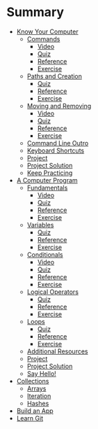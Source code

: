 # Summary

* [Know Your Computer](02_know_your_computer/01_text_intro.md)  
  * [Commands](02_know_your_computer/02_text_commands.md)
    * [Video](02_know_your_computer/02b_video1.md)
    * [Quiz](02_know_your_computer/03_typeform_commands.md)
    * [Reference](02_know_your_computer/04_reference_commands.md)
    * [Exercise](02_know_your_computer/05_exercise_commands.md)
  * [Paths and Creation](02_know_your_computer/06_text_paths_and_creation.md)
    * [Quiz](02_know_your_computer/07_typeform_paths_and_creation.md)
    * [Reference](02_know_your_computer/04_reference_commands.md)
    * [Exercise](02_know_your_computer/05_exercise_commands.md)
  * [Moving and Removing](02_know_your_computer/10_text_moving_and_removing.md)
    * [Video](02_know_your_computer/10b_video2.md)
    * [Quiz](02_know_your_computer/11_typeform_moving_and_removing.md)
    * [Reference](02_know_your_computer/12_reference_moving_and_removing.md)
    * [Exercise](02_know_your_computer/13_exercise_moving_and_removing.md)
  * [Command Line Outro](02_know_your_computer/14_text_command_line_outro.md)
  * [Keyboard Shortcuts](02_know_your_computer/15_text_shortcuts.md)
  * [Project](02_know_your_computer/17_project.md)
  * [Project Solution](02_know_your_computer/18_project_solution.md)
  * [Keep Practicing](02_know_your_computer/19_keep_practicing.md)
* [A Computer Program](03_a_computer_program/01_text_intro.md)
  * [Fundamentals](03_a_computer_program/02_text_fundamentals.md)
    * [Video](03_a_computer_program/02b_video3.md)
    * [Quiz](03_a_computer_program/03_typeform_fundamentals.md)
    * [Reference](03_a_computer_program/04_reference_fundamentals.md)
    * [Exercise](03_a_computer_program/05_exercise_fundamentals.md)
  * [Variables](03_a_computer_program/06_text_variables.md)
    * [Quiz](03_a_computer_program/07_typeform_variables.md)
    * [Reference](03_a_computer_program/08_reference_variables.md)
    * [Exercise](03_a_computer_program/09_exercise_variables.md)
  * [Conditionals](03_a_computer_program/10_text_conditionals.md)
    * [Video](03_a_computer_program/10b_video4.md)
    * [Quiz](03_a_computer_program/11_typeform_conditionals.md)
    * [Reference](03_a_computer_program/12_reference_conditionals.md)
    * [Exercise](03_a_computer_program/13_exercise_conditionals.md)
  * [Logical Operators](03_a_computer_program/14_text_logical_operators.md)
    * [Quiz](03_a_computer_program/15_typeform_logical_operators.md)
    * [Reference](03_a_computer_program/16_reference_logical_operators.md)
    * [Exercise](03_a_computer_program/17_exercise_logical_operators.md)
  * [Loops](03_a_computer_program/18_text_loops.md)
    * [Quiz](03_a_computer_program/19_typeform_loops.md)
    * [Reference](03_a_computer_program/20_reference_loops.md)
    * [Exercise](03_a_computer_program/21_exercise_loops.md)
  * [Additional Resources](03_a_computer_program/22_additional_resources.md)
  * [Project](03_a_computer_program/23_project.md)
  * [Project Solution](03_a_computer_program/24_project_solution.md)
  * [Say Hello!](03_a_computer_program/25_say_hello.md)
* [Collections]()
  * [Arrays]()
  * [Iteration]()
  * [Hashes]()
* [Build an App]()
* [Learn Git]()
